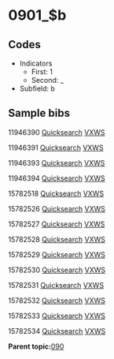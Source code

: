 # 0901\_$b

## Codes

-   Indicators
    -   First: 1
    -   Second: \_
-   Subfield: b

## Sample bibs

11946390 [Quicksearch](https://search.library.yale.edu/catalog/11946390) [VXWS](http://prodorbis.library.yale.edu:7014/vxws/GetHoldingsService?bibId=11946390)

11946391 [Quicksearch](https://search.library.yale.edu/catalog/11946391) [VXWS](http://prodorbis.library.yale.edu:7014/vxws/GetHoldingsService?bibId=11946391)

11946393 [Quicksearch](https://search.library.yale.edu/catalog/11946393) [VXWS](http://prodorbis.library.yale.edu:7014/vxws/GetHoldingsService?bibId=11946393)

11946394 [Quicksearch](https://search.library.yale.edu/catalog/11946394) [VXWS](http://prodorbis.library.yale.edu:7014/vxws/GetHoldingsService?bibId=11946394)

15782518 [Quicksearch](https://search.library.yale.edu/catalog/15782518) [VXWS](http://prodorbis.library.yale.edu:7014/vxws/GetHoldingsService?bibId=15782518)

15782526 [Quicksearch](https://search.library.yale.edu/catalog/15782526) [VXWS](http://prodorbis.library.yale.edu:7014/vxws/GetHoldingsService?bibId=15782526)

15782527 [Quicksearch](https://search.library.yale.edu/catalog/15782527) [VXWS](http://prodorbis.library.yale.edu:7014/vxws/GetHoldingsService?bibId=15782527)

15782528 [Quicksearch](https://search.library.yale.edu/catalog/15782528) [VXWS](http://prodorbis.library.yale.edu:7014/vxws/GetHoldingsService?bibId=15782528)

15782529 [Quicksearch](https://search.library.yale.edu/catalog/15782529) [VXWS](http://prodorbis.library.yale.edu:7014/vxws/GetHoldingsService?bibId=15782529)

15782530 [Quicksearch](https://search.library.yale.edu/catalog/15782530) [VXWS](http://prodorbis.library.yale.edu:7014/vxws/GetHoldingsService?bibId=15782530)

15782531 [Quicksearch](https://search.library.yale.edu/catalog/15782531) [VXWS](http://prodorbis.library.yale.edu:7014/vxws/GetHoldingsService?bibId=15782531)

15782532 [Quicksearch](https://search.library.yale.edu/catalog/15782532) [VXWS](http://prodorbis.library.yale.edu:7014/vxws/GetHoldingsService?bibId=15782532)

15782533 [Quicksearch](https://search.library.yale.edu/catalog/15782533) [VXWS](http://prodorbis.library.yale.edu:7014/vxws/GetHoldingsService?bibId=15782533)

15782534 [Quicksearch](https://search.library.yale.edu/catalog/15782534) [VXWS](http://prodorbis.library.yale.edu:7014/vxws/GetHoldingsService?bibId=15782534)

**Parent topic:**[090](../../tags/090/090.md)

